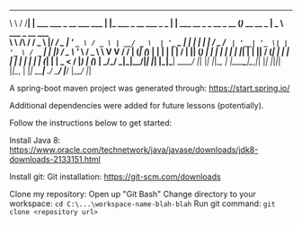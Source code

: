  __        __   _                            _                            _                          _               ____                  
 \ \      / /__| | ___ ___  _ __ ___   ___  | |_ ___    _ __ ___  _   _  | |    ___  __ _ _ __ _ __ (_)_ __   __ _  |  _ \ ___ _ __   ___  
  \ \ /\ / / _ \ |/ __/ _ \| '_ ` _ \ / _ \ | __/ _ \  | '_ ` _ \| | | | | |   / _ \/ _` | '__| '_ \| | '_ \ / _` | | |_) / _ \ '_ \ / _ \ 
   \ V  V /  __/ | (_| (_) | | | | | |  __/ | || (_) | | | | | | | |_| | | |__|  __/ (_| | |  | | | | | | | | (_| | |  _ <  __/ |_) | (_) |
    \_/\_/ \___|_|\___\___/|_| |_| |_|\___|  \__\___/  |_| |_| |_|\__, | |_____\___|\__,_|_|  |_| |_|_|_| |_|\__, | |_| \_\___| .__/ \___/ 
                                                                  |___/                                      |___/            |_|         

A spring-boot maven project was generated through:
https://start.spring.io/

Additional dependencies were added for future lessons (potentially).

Follow the instructions below to get started:

Install Java 8:
    https://www.oracle.com/technetwork/java/javase/downloads/jdk8-downloads-2133151.html

Install git:
    Git installation: https://git-scm.com/downloads

Clone my repository:
    Open up "Git Bash"
    Change directory to your workspace: `cd C:\...\workspace-name-blah-blah`
    Run git command: `git clone <repository url>`
